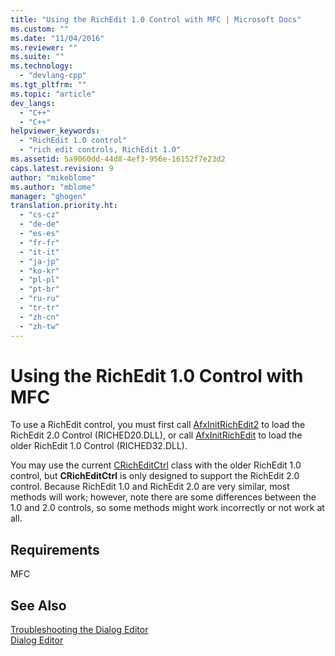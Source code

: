 ```yaml
---
title: "Using the RichEdit 1.0 Control with MFC | Microsoft Docs"
ms.custom: ""
ms.date: "11/04/2016"
ms.reviewer: ""
ms.suite: ""
ms.technology: 
  - "devlang-cpp"
ms.tgt_pltfrm: ""
ms.topic: "article"
dev_langs: 
  - "C++"
  - "C++"
helpviewer_keywords: 
  - "RichEdit 1.0 control"
  - "rich edit controls, RichEdit 1.0"
ms.assetid: 5a9060dd-44d8-4ef3-956e-16152f7e23d2
caps.latest.revision: 9
author: "mikeblome"
ms.author: "mblome"
manager: "ghogen"
translation.priority.ht: 
  - "cs-cz"
  - "de-de"
  - "es-es"
  - "fr-fr"
  - "it-it"
  - "ja-jp"
  - "ko-kr"
  - "pl-pl"
  - "pt-br"
  - "ru-ru"
  - "tr-tr"
  - "zh-cn"
  - "zh-tw"
---
```

# Using the RichEdit 1.0 Control with MFC
To use a RichEdit control, you must first call [AfxInitRichEdit2](../mfc/reference/application-information-and-management.md#afxinitrichedit2) to load the RichEdit 2.0 Control (RICHED20.DLL), or call [AfxInitRichEdit](../mfc/reference/application-information-and-management.md#afxinitrichedit) to load the older RichEdit 1.0 Control (RICHED32.DLL).  
  
 You may use the current [CRichEditCtrl](../mfc/reference/cricheditctrl-class.md) class with the older RichEdit 1.0 control, but **CRichEditCtrl** is only designed to support the RichEdit 2.0 control. Because RichEdit 1.0 and RichEdit 2.0 are very similar, most methods will work; however, note there are some differences between the 1.0 and 2.0 controls, so some methods might work incorrectly or not work at all.  
  
## Requirements  
 MFC  
  
## See Also  
 [Troubleshooting the Dialog Editor](../mfc/troubleshooting-the-dialog-editor.md)   
 [Dialog Editor](../mfc/dialog-editor.md)


